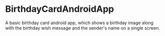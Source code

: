 # BirthdayCardAndroidApp
A basic birthday card android app, which shows a birthday image along with the birthday wish message and the sender's name on a single screen.
